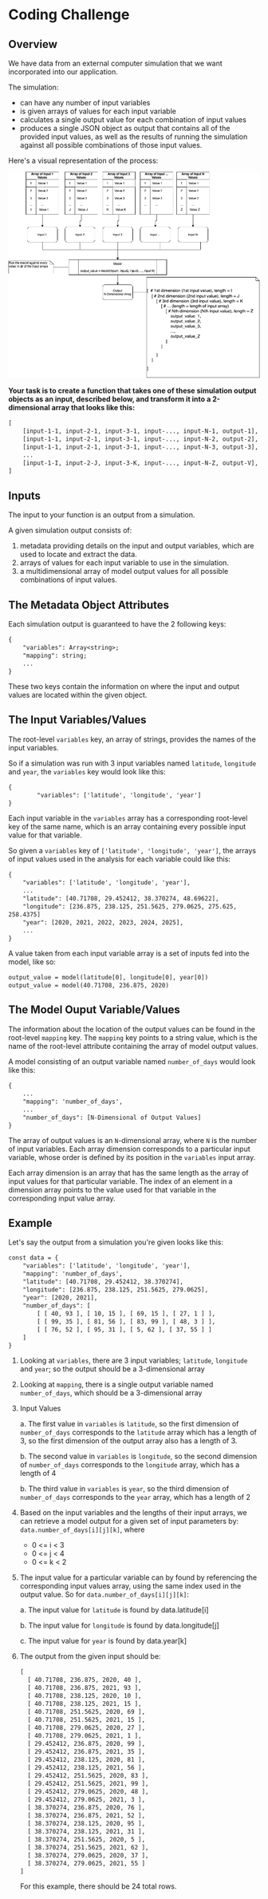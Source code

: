 
# Coding Challenge

## Overview

We have data from an external computer simulation that we want incorporated into our application.

The simulation:

* can have any number of input variables
* is given arrays of values for each input variable
* calculates a single output value for each combination of input values
* produces a single JSON object as output that contains all of the provided input values, as well as the results of running the simulation against all possible combinations of those input values.

Here's a visual representation of the process:

![Output Logo](/output-format.png)

**Your task is to create a function that takes one of these simulation output objects as an input, described below, and transform it into a 2-dimensional array that looks like this:**

```
[
    [input-1-1, input-2-1, input-3-1, input-..., input-N-1, output-1],
    [input-1-1, input-2-1, input-3-1, input-..., input-N-2, output-2],
    [input-1-1, input-2-1, input-3-1, input-..., input-N-3, output-3],
    ...
    [input-1-I, input-2-J, input-3-K, input-..., input-N-Z, output-V],
]
```

## Inputs
The input to your function is an output from a simulation.

A given simulation output consists of:

1. metadata providing details on the input and output variables, which are used to locate and extract the data.
2. arrays of values for each input variable to use in the simulation.
3. a multidimensional array of model output values for all possible combinations of input values.


## The Metadata Object Attributes

Each simulation output is guaranteed to have the 2 following keys:


```
{
    "variables": Array<string>;
    "mapping": string;
    ...
}
```

These two keys contain the information on where the input and output values are located within the given object.

## The Input Variables/Values

The root-level `variables` key, an array of strings, provides the names of the input variables.

So if a simulation was run with 3 input variables named `latitude`, `longitude` and `year`, the `variables` key would look like this:

```
{
        "variables": ['latitude', 'longitude', 'year']
}
```

Each input variable in the `variables` array has a corresponding root-level key of the same name, which is an array containing every possible input value for that variable.

So given a `variables` key of  ```['latitude', 'longitude', 'year']```, the arrays of input values used in the analysis for each variable could like this:

```
{
    "variables": ['latitude', 'longitude', 'year'],
    ...
    "latitude": [40.71708, 29.452412, 38.370274, 48.69622],
    "longitude": [236.875, 238.125, 251.5625, 279.0625, 275.625, 258.4375]
    "year": [2020, 2021, 2022, 2023, 2024, 2025],
    ...
}
```

A value taken from each input variable array is a set of inputs fed into the model, like so:

```
output_value = model(latitude[0], longitude[0], year[0])
output_value = model(40.71708, 236.875, 2020)
```

## The Model Ouput Variable/Values

The information about the location of the output values can be found in the root-level `mapping` key.  The `mapping` key points to a string value, which is the name of the root-level attribute containing the array of model output values.

A model consisting of an output variable named `number_of_days` would look like this:

```
{
    ...
    "mapping": 'number_of_days',
    ...
    "number_of_days": [N-Dimensional of Output Values] 
}
```

The array of output values is an `N`-dimensional array, where `N` is the number of input variables. Each array dimension corresponds to a particular input variable, whose order is defined by its position in the `variables` input array.

Each array dimension is an array that has the same length as the array of input values for that particular variable. The index of an element in a dimension array points to the value used for that variable in the corresponding input value array.

## Example

Let's say the output from a simulation you're given looks like this:

```
const data = {
    "variables": ['latitude', 'longitude', 'year'],
    "mapping": 'number_of_days',
    "latitude": [40.71708, 29.452412, 38.370274],
    "longitude": [236.875, 238.125, 251.5625, 279.0625],
    "year": [2020, 2021],
    "number_of_days": [
        [ [ 40, 93 ], [ 10, 15 ], [ 69, 15 ], [ 27, 1 ] ],
        [ [ 99, 35 ], [ 81, 56 ], [ 83, 99 ], [ 48, 3 ] ],
        [ [ 76, 52 ], [ 95, 31 ], [ 5, 62 ], [ 37, 55 ] ]
    ]
}
```

1. Looking at `variables`, there are 3 input variables; `latitude`, `longitude` and `year`; so the output should be a 3-dimensional array
2. Looking at `mapping`, there is a single output variable named `number_of_days`, which should be a 3-dimensional array
3. Input Values

    a. The first value in `variables` is `latitude`, so the first dimension of `number_of_days` corresponds to the `latitude` array which has a length of 3, so the first dimension of the output array also has a length of 3.

    b. The second value in `variables` is `longitude`, so the second dimension of `number_of_days` corresponds to the `longitude` array, which has a length of 4

    b. The third value in `variables` is `year`, so the third dimension of `number_of_days` corresponds to the `year` array, which has a length of 2

4. Based on the input variables and the lengths of their input arrays, we can retrieve a model output for a given set of input parameters by: ```data.number_of_days[i][j][k]```, where

   * 0 <= i < 3
   * 0 <= j < 4
   * 0 <= k < 2

5. The input value for a particular variable can by found by referencing the corresponding input values array, using the same index used in the output value. So for ```data.number_of_days[i][j][k]```:

    a. The input value for `latitude` is found by data.latitude[i]
    
    b. The input value for `longitude` is found by data.longitude[j]
    
    c. The input value for `year` is found by data.year[k]

6. The output from the given input should be: 

    ```
    [
      [ 40.71708, 236.875, 2020, 40 ],
      [ 40.71708, 236.875, 2021, 93 ],
      [ 40.71708, 238.125, 2020, 10 ],
      [ 40.71708, 238.125, 2021, 15 ],
      [ 40.71708, 251.5625, 2020, 69 ],
      [ 40.71708, 251.5625, 2021, 15 ],
      [ 40.71708, 279.0625, 2020, 27 ],
      [ 40.71708, 279.0625, 2021, 1 ],
      [ 29.452412, 236.875, 2020, 99 ],
      [ 29.452412, 236.875, 2021, 35 ],
      [ 29.452412, 238.125, 2020, 81 ],
      [ 29.452412, 238.125, 2021, 56 ],
      [ 29.452412, 251.5625, 2020, 83 ],
      [ 29.452412, 251.5625, 2021, 99 ],
      [ 29.452412, 279.0625, 2020, 48 ],
      [ 29.452412, 279.0625, 2021, 3 ],
      [ 38.370274, 236.875, 2020, 76 ],
      [ 38.370274, 236.875, 2021, 52 ],
      [ 38.370274, 238.125, 2020, 95 ],
      [ 38.370274, 238.125, 2021, 31 ],
      [ 38.370274, 251.5625, 2020, 5 ],
      [ 38.370274, 251.5625, 2021, 62 ],
      [ 38.370274, 279.0625, 2020, 37 ],
      [ 38.370274, 279.0625, 2021, 55 ]
    ]
    ```

    For this example, there should be 24 total rows.
